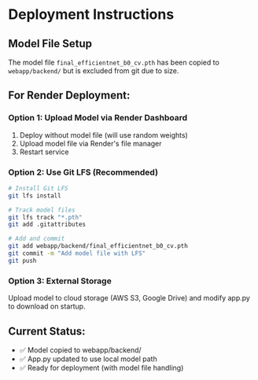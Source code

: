 # Deployment Instructions

## Model File Setup
The model file `final_efficientnet_b0_cv.pth` has been copied to `webapp/backend/` but is excluded from git due to size.

## For Render Deployment:

### Option 1: Upload Model via Render Dashboard
1. Deploy without model file (will use random weights)
2. Upload model file via Render's file manager
3. Restart service

### Option 2: Use Git LFS (Recommended)
```bash
# Install Git LFS
git lfs install

# Track model files
git lfs track "*.pth"
git add .gitattributes

# Add and commit
git add webapp/backend/final_efficientnet_b0_cv.pth
git commit -m "Add model file with LFS"
git push
```

### Option 3: External Storage
Upload model to cloud storage (AWS S3, Google Drive) and modify app.py to download on startup.

## Current Status:
- ✅ Model copied to webapp/backend/
- ✅ App.py updated to use local model path
- ✅ Ready for deployment (with model file handling)